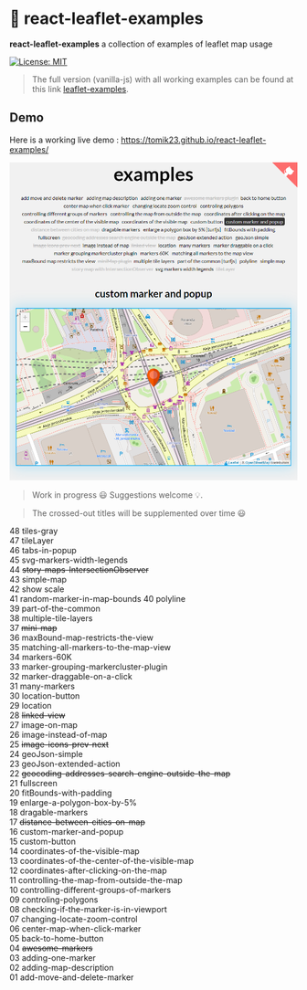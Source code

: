 # :maple_leaf: react-leaflet-examples

**react-leaflet-examples** a collection of examples of leaflet map usage

[![License: MIT](https://img.shields.io/badge/License-MIT-blue.svg)](https://opensource.org/licenses/MIT)

> The full version (vanilla-js) with all working examples can be found at this link [leaflet-examples](https://github.com/tomik23/leaflet-examples).

## Demo

Here is a working live demo : https://tomik23.github.io/react-leaflet-examples/

<img src="./src/data/leaflet.png">

> Work in progress :smiley: Suggestions welcome :bulb:.

> The crossed-out titles will be supplemented over time :smiley:

<!-- 49 contextmenu   -->

48 tiles-gray  
47 tileLayer  
46 tabs-in-popup  
45 svg-markers-width-legends  
44 ~~story-maps-IntersectionObserver~~  
43 simple-map  
42 show scale  
41 random-marker-in-map-bounds
40 polyline  
39 part-of-the-common  
38 multiple-tile-layers  
37 ~~mini-map~~  
36 maxBound-map-restricts-the-view  
35 matching-all-markers-to-the-map-view  
34 markers-60K  
33 marker-grouping-markercluster-plugin  
32 marker-draggable-on-a-click  
31 many-markers  
30 location-button  
29 location  
28 ~~linked-view~~  
27 image-on-map  
26 image-instead-of-map  
25 ~~image-icons-prev-next~~  
24 geoJson-simple  
23 geoJson-extended-action  
22 ~~geocoding-addresses-search-engine-outside-the-map~~  
21 fullscreen  
20 fitBounds-with-padding  
19 enlarge-a-polygon-box-by-5%  
18 dragable-markers  
17 ~~distance-between-cities-on-map~~  
16 custom-marker-and-popup  
15 custom-button  
14 coordinates-of-the-visible-map  
13 coordinates-of-the-center-of-the-visible-map  
12 coordinates-after-clicking-on-the-map  
11 controlling-the-map-from-outside-the-map  
10 controlling-different-groups-of-markers  
09 controling-polygons  
08 checking-if-the-marker-is-in-viewport  
07 changing-locate-zoom-control  
06 center-map-when-click-marker  
05 back-to-home-button  
04 ~~awesome-markers~~  
03 adding-one-marker  
02 adding-map-description  
01 add-move-and-delete-marker
